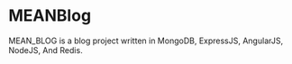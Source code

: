 # MEANBlog
MEAN_BLOG is a blog project written in MongoDB, ExpressJS, AngularJS, NodeJS, And Redis. 
